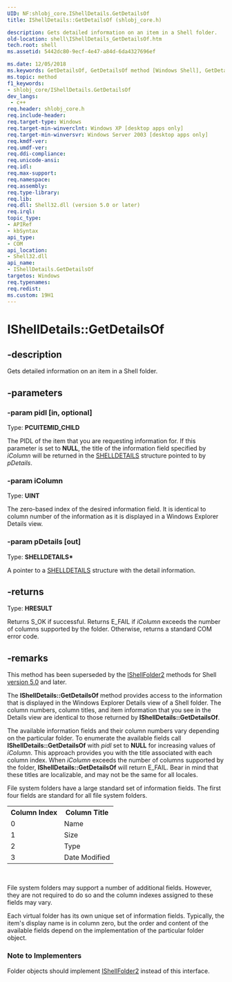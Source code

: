 ```yaml
---
UID: NF:shlobj_core.IShellDetails.GetDetailsOf
title: IShellDetails::GetDetailsOf (shlobj_core.h)

description: Gets detailed information on an item in a Shell folder.
old-location: shell\IShellDetails_GetDetailsOf.htm
tech.root: shell
ms.assetid: 5442dc80-9ecf-4e47-a84d-6da4327696ef

ms.date: 12/05/2018
ms.keywords: GetDetailsOf, GetDetailsOf method [Windows Shell], GetDetailsOf method [Windows Shell],IShellDetails interface, IShellDetails interface [Windows Shell],GetDetailsOf method, IShellDetails.GetDetailsOf, IShellDetails::GetDetailsOf, _win32_IShellDetails_GetDetailsOf, shell.IShellDetails_GetDetailsOf, shlobj_core/IShellDetails::GetDetailsOf
ms.topic: method
f1_keywords:
- shlobj_core/IShellDetails.GetDetailsOf
dev_langs:
 - c++
req.header: shlobj_core.h
req.include-header: 
req.target-type: Windows
req.target-min-winverclnt: Windows XP [desktop apps only]
req.target-min-winversvr: Windows Server 2003 [desktop apps only]
req.kmdf-ver: 
req.umdf-ver: 
req.ddi-compliance: 
req.unicode-ansi: 
req.idl: 
req.max-support: 
req.namespace: 
req.assembly: 
req.type-library: 
req.lib: 
req.dll: Shell32.dll (version 5.0 or later)
req.irql: 
topic_type:
- APIRef
- kbSyntax
api_type:
- COM
api_location:
- Shell32.dll
api_name:
- IShellDetails.GetDetailsOf
targetos: Windows
req.typenames: 
req.redist: 
ms.custom: 19H1
---
```


# IShellDetails::GetDetailsOf


## -description


Gets detailed information on an item in a Shell folder.


## -parameters




### -param pidl [in, optional]

Type: <b>PCUITEMID_CHILD</b>

The PIDL of the item that you are requesting information for. If this parameter is set to <b>NULL</b>, the title of the information field specified by <i>iColumn</i> will be returned in the <a href="https://docs.microsoft.com/windows/desktop/api/shtypes/ns-shtypes-shelldetails">SHELLDETAILS</a> structure pointed to by <i>pDetails</i>.


### -param iColumn

Type: <b>UINT</b>

The zero-based index of the desired information field. It is identical to column number of the information as it is displayed in a Windows Explorer Details view.


### -param pDetails [out]

Type: <b>SHELLDETAILS*</b>

A pointer to a <a href="https://docs.microsoft.com/windows/desktop/api/shtypes/ns-shtypes-shelldetails">SHELLDETAILS</a> structure with the detail information.


## -returns



Type: <b>HRESULT</b>

Returns S_OK if successful. Returns E_FAIL if <i>iColumn</i> exceeds the number of columns supported by the folder. Otherwise, returns a standard COM error code.




## -remarks



This method has been superseded by the <a href="https://docs.microsoft.com/windows/desktop/api/shobjidl_core/nn-shobjidl_core-ishellfolder2">IShellFolder2</a> methods for Shell <a href="https://docs.microsoft.com/previous-versions/windows/desktop/legacy/bb776779(v=vs.85)">version 5.0</a> and later.

The <b>IShellDetails::GetDetailsOf</b> method provides access to the information that is displayed in the Windows Explorer Details view of a Shell folder. The column numbers, column titles, and item information that you see in the Details view are identical to those returned by <b>IShellDetails::GetDetailsOf</b>.

The available information fields and their column numbers vary depending on the particular folder. To enumerate the available fields call <b>IShellDetails::GetDetailsOf</b> with <i>pidl</i> set to <b>NULL</b> for increasing values of <i>iColumn</i>. This approach provides you with the title associated with each column index. When <i>iColumn</i> exceeds the number of columns supported by the folder, <b>IShellDetails::GetDetailsOf</b> will return E_FAIL. Bear in mind that these titles are localizable, and may not be the same for all locales.

File system folders have a large standard set of information fields. The first four fields are standard for all file system folders.
                
                

<table class="clsStd">
<tr>
<th>Column Index</th>
<th>Column Title</th>
</tr>
<tr>
<td>0</td>
<td>Name</td>
</tr>
<tr>
<td>1</td>
<td>Size</td>
</tr>
<tr>
<td>2</td>
<td>Type</td>
</tr>
<tr>
<td>3</td>
<td>Date Modified</td>
</tr>
</table>
 

File system folders may support a number of additional fields. However, they are not required to do so and the column indexes assigned to these fields may vary.

Each virtual folder has its own unique set of information fields. Typically, the item's display name is in column zero, but the order and content of the available fields depend on the implementation of the particular folder object.

<h3><a id="Note_to_Implementers"></a><a id="note_to_implementers"></a><a id="NOTE_TO_IMPLEMENTERS"></a>Note to Implementers</h3>
Folder objects should implement <a href="https://docs.microsoft.com/windows/desktop/api/shobjidl_core/nn-shobjidl_core-ishellfolder2">IShellFolder2</a> instead of this interface.



